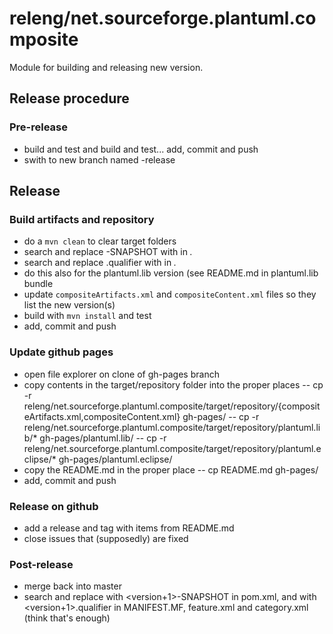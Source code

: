 # releng/net.sourceforge.plantuml.composite

Module for building and releasing new version.

## Release procedure

### Pre-release

- build and test and build and test... add, commit and push
- swith to new branch named <version>-release

## Release

### Build artifacts and repository

- do a `mvn clean` to clear target folders
- search and replace <version>-SNAPSHOT with <version> in *.*
- search and replace <version>.qualifier with <version> in *.*
- do this also for the plantuml.lib version (see README.md in plantuml.lib bundle
- update `compositeArtifacts.xml` and `compositeContent.xml` files so they list the new version(s)
- build with `mvn install` and test
- add, commit and push

### Update github pages

- open file explorer on clone of gh-pages branch
- copy contents in the target/repository folder into the proper places
-- cp -r releng/net.sourceforge.plantuml.composite/target/repository/{compositeArtifacts.xml,compositeContent.xml} gh-pages/
-- cp -r releng/net.sourceforge.plantuml.composite/target/repository/plantuml.lib/* gh-pages/plantuml.lib/
-- cp -r releng/net.sourceforge.plantuml.composite/target/repository/plantuml.eclipse/* gh-pages/plantuml.eclipse/
- copy the README.md in the proper place
-- cp README.md gh-pages/
- add, commit and push

### Release on github

- add a release and tag with items from README.md
- close issues that (supposedly) are fixed
 
### Post-release

- merge back into master
- search and replace <version> with <version+1>-SNAPSHOT in pom.xml, and <version> with <version+1>.qualifier in MANIFEST.MF, feature.xml and category.xml (think that's enough)
